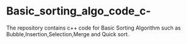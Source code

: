 # Basic_sorting_algo_code_c-
The repository contains c++ code for Basic Sorting Algorithm such as Bubble,Insertion,Selection,Merge and Quick sort.
